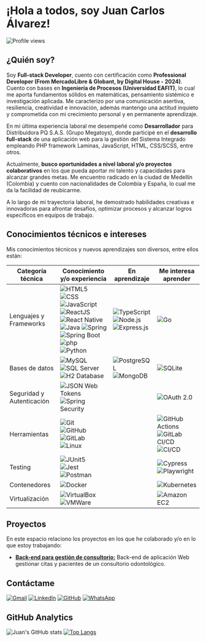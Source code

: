 # ¡Hola a todos, soy Juan Carlos Álvarez!

![Profile views](https://komarev.com/ghpvc/?username=alseloes&color=blue&style=plastic)

## ¿Quién soy?
Soy **Full-stack Developer**, cuento con certificación como **Professional Developer (From MercadoLibre & Globant, by Digital House - 2024)**. Cuento con bases en **Ingeniería de Procesos (Universidad EAFIT)**, lo cual me aporta fundamentos sólidos en matemáticas, pensamiento sistémico e investigación aplicada. Me caracterizo por una comunicación asertiva, resiliencia, creatividad e innovación, además mantengo una actitud inquieto y comprometida con mi crecimiento personal y en permanente aprendizaje.

En mi última experiencia laboral me desempeñé como **Desarrollador** para Distribuidora PQ S.A.S. (Grupo Megatoys), donde participé en el **desarrollo full-stack** de una aplicación web para la gestión del Sistema Integrado empleando PHP framework Laminas, JavaScript, HTML, CSS/SCSS, entre otros.

Actualmente, **busco oportunidades a nivel laboral y/o proyectos colaborativos** en los que pueda aportar mi talento y capacidades para alcanzar grandes metas. Me encuentro radicado en la ciudad de Medellín (Colombia) y cuento con nacionalidades de Colombia y España, lo cual me da la facilidad de reubicarme.

A lo largo de mi trayectoria laboral, he demostrado habilidades creativas e innovadoras para afrontar desafíos, optimizar procesos y alcanzar logros específicos en equipos de trabajo.

## Conocimientos técnicos e intereses
Mis conocimientos técnicos y nuevos aprendizajes son diversos, entre ellos están:

| Categoría técnica            | Conocimiento y/o experiencia   | En aprendizaje   | Me interesa aprender  |
|-----------------------------|-------------------------------|-------------------|-----------------------------|
| Lenguajes y Frameworks      | ![HTML5](https://img.shields.io/badge/HTML5-E34F26?style=flat&logo=html5&logoColor=white) ![CSS](https://img.shields.io/badge/CSS-663399?style=flat&logo=css&logoColor=white) ![JavaScript](https://img.shields.io/badge/JavaScript-F7DF1E?style=flat&logo=javascript&logoColor=white) <br> ![ReactJS](https://img.shields.io/badge/ReactJS-61DAFB?style=flat&logo=react&logoColor=white) ![React Native](https://img.shields.io/badge/React_Native-61DAFB?style=flat&logo=react&logoColor=white) <br> ![Java](https://img.shields.io/badge/Java-3A75B0?style=flat&logo=java&logoColor=white) ![Spring](https://img.shields.io/badge/Spring-6DB33F?style=flat&logo=spring&logoColor=white) ![Spring Boot](https://img.shields.io/badge/Spring_Boot-6DB33F?style=flat&logo=springboot&logoColor=white) <br> ![php](https://img.shields.io/badge/php-777BB4?style=flat&logo=pHP&logoColor=white) <br> ![Python](https://img.shields.io/badge/Python-3776AB?style=flat&logo=python&logoColor=white) | ![TypeScript](https://img.shields.io/badge/TypeScript-3178C6?style=flat&logo=typescript&logoColor=white) <br> ![Node.js](https://img.shields.io/badge/Node.js-5FA04E?style=flat&logo=node.js&logoColor=white) ![Express.js](https://img.shields.io/badge/Express-000000?style=flat&logo=express&logoColor=white) | ![Go](https://img.shields.io/badge/Go-00ADD8?style=flat&logo=go&logoColor=white) |
| Bases de datos |  ![MySQL](https://img.shields.io/badge/MySQL-4479A1?style=flat&logo=mysql&logoColor=white)<br>![SQL Server](https://img.shields.io/badge/SQL_Server-CC2927?style=flat&logoColor=white) <br> ![H2 Database](https://img.shields.io/badge/H2_Database-09476B?style=flat&logo=h2database&logoColor=white) | ![PostgreSQL](https://img.shields.io/badge/PostgreSQL-4169E1?style=flat&logo=postgreesql&logoColor=white) <br> ![MongoDB](https://img.shields.io/badge/MongoDB-47A248?style=flat&logo=mongodb&logoColor=white)  |  ![SQLite](https://img.shields.io/badge/SQLite-003B57?style=flat&logo=sqlite&logoColor=white)  |
| Seguridad y Autenticación  | ![JSON Web Tokens](https://img.shields.io/badge/JSON_Web_Tokens_JWT-000000?style=flat&logo=jsonwebtokens&logoColor=white) <br> ![Spring Security](https://img.shields.io/badge/Spring_Security-6DB33F?style=flat&logo=springsecurity&logoColor=white)  |  | ![OAuth 2.0](https://img.shields.io/badge/OAuth%202.0-000000?style=flat&logoColor=white)  |
| Herramientas  | ![Git](https://img.shields.io/badge/Git-F05032?style=flat&logo=git&logoColor=white) <br> ![GitHub](https://img.shields.io/badge/GitHub-181717?style=flat&logo=github&logoColor=white) ![GitLab](https://img.shields.io/badge/GitLab-FC6D26?style=flat&logo=gitlab&logoColor=white) <br> ![Linux](https://img.shields.io/badge/Linux-FCC624?style=flat&logo=linux&logoColor=white) |      |  ![GitHub Actions](https://img.shields.io/badge/GitHub_Actions-2088FF?style=flat&logo=githubactions&logoColor=white) ![GitLab CI/CD](https://img.shields.io/badge/GitLab_CI/CD-FC6D26?style=flat&logo=gitlab&logoColor=white) <br> ![CI/CD](https://img.shields.io/badge/CI/CD_pipelines_(avanzado)-000000?style=flat&logoColor=white)  |
| Testing  | ![JUnit5](https://img.shields.io/badge/JUnit5-25A162?style=flat&logo=junit5&logoColor=white) <br> ![Jest](https://img.shields.io/badge/Jest-C21325?style=flat&logo=jest&logoColor=white) <br> ![Postman](https://img.shields.io/badge/Postman-FF6C37?style=flat&logo=postman&logoColor=white)  |  |  ![Cypress](https://img.shields.io/badge/Cypress-69D3A7?style=flat&logo=cypress&logoColor=white) <br> ![Playwright](https://img.shields.io/badge/Playwright-292929?style=flat&color=45BA4B)  |
| Contenedores   | ![Docker](https://img.shields.io/badge/Docker-2496ED?style=flat&logo=docker&logoColor=white)  |    |   ![Kubernetes](https://img.shields.io/badge/Kubernetes-326CE5?style=flat&logo=kubernetes&logoColor=white)  |
| Virtualización   | ![VirtualBox](https://img.shields.io/badge/VirtualBox-2F61B4?style=flat&logo=virtualbox&logoColor=white)<br> ![VMWare](https://img.shields.io/badge/VMWare-607078?style=flat&logo=vmware&logoColor=white)   |  |   ![Amazon EC2](https://img.shields.io/badge/Amazon_EC2-FF9900?style=flat&logo=amazonec2&logoColor=white) |

## Proyectos

En este espacio relaciono los proyectos en los que he colaborado y/o en lo que estoy trabajando:
- **[Back-end para gestión de consultorio:](https://github.com/alseloes/BackEndClinicaOdontologica)** Back-end de aplicación Web gestionar citas y pacientes de un consultorio odontológico.

## Contáctame

[![Gmail](https://img.shields.io/badge/Gmail-D14836?style=flat&logo=gmail&logoColor=white)](mailto:alseloes@gmail.com) [![LinkedIn](https://img.shields.io/badge/LinkedIn-0A66C2?style=flat&logoColor=white)](https://www.linkedin.com/in/juancarlosalvarezs/) [![GitHub](https://img.shields.io/badge/GitHub-181717?style=flat&logo=github&logoColor=white)](https://github.com/alseloes/) [![WhatsApp](https://img.shields.io/badge/WhatsApp-25D366?style=flat&logo=whatsapp&logoColor=white)](https://wa.me/573013608430)

## GitHub Analytics

![Juan's GitHub stats](https://github-readme-stats-eight-theta.vercel.app/api?username=alseloes&show_icons=true&include_all_commits=true&hide_title=false&count_private=true&theme=github_dark) [![Top Langs](https://github-readme-stats-eight-theta.vercel.app/api/top-langs/?username=alseloes&langs_count=8&layout=compact&theme=github_dark)](https://github.com/anuraghazra/github-readme-stats)